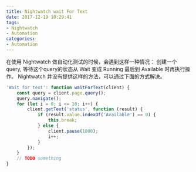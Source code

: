 ```yaml
---
title: Nightwatch wait For Text
date: 2017-12-19 10:29:41
tags: 
- Nightwatch
- Automation
categories: 
- Automation
---
```


在使用 Nightwatch 做自动化测试的时候，会遇到这样一种情况：
创建一个 query, 等待这个query的状态从 Wait 变成 Running 最后到 Available 时再执行操作。
Nightwatch 并没有提供这样的方法，可以通过下面的方式解决。

```javascript
'Wait for text': function waitForText(client) {
    const query = client.page.query();
    query.navigate();
    for (let i = 0; i <= 10; i++) {
        client.getText('status', function (result) {
            if (result.value.indexOf('Available') == 0) {
                this.break;
            } else {
                client.pause(1000);
                i++;
            }
        });
    }
    // TODO something
}
```

